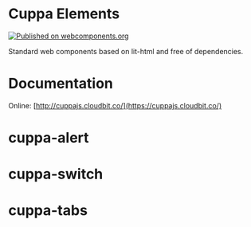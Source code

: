 # Cuppa Elements

[![Published on webcomponents.org](https://img.shields.io/badge/webcomponents.org-published-blue.svg)](https://www.webcomponents.org/element/cuppajs-elements)

Standard web components based on lit-html and free of dependencies.

# Documentation
Online: [http://cuppajs.cloudbit.co/](https://cuppajs.cloudbit.co/)


# cuppa-alert
<!--
```
<custom-element-demo height="300">
  <template>
    <style>
      body, html{ font-family:arial; }
    </style>
    <script src="https://cdn.jsdelivr.net/npm/cuppajs/libs/components/cuppa.alert.min.js" type="module"></script>
    <cuppa-alert 
        title="Message" 
        message="What is your name?" 
        input-text="" 
        cancel-text="Cancel" 
        onclose="console.log(this.value, this.inputText)" >
    </cuppa-alert>
  </template>
</custom-element-demo>
```
-->

# cuppa-switch
<!--
```
<custom-element-demo>
  <template>
    <script src="https://cdn.jsdelivr.net/npm/cuppajs/libs/components/cuppa.switch.min.js" type="module"></script>
    <cuppa-switch name="switch" onchange="console.log(this.checked, this.name)"></cuppa-switch>
  </template>
</custom-element-demo>
```
-->

# cuppa-tabs
<!--
```
<custom-element-demo>
  <template>
    <script src="https://cdn.jsdelivr.net/npm/cuppajs/libs/components/cuppa.tabs.min.js" type="module"></script>
    <cuppa-tabs selected="microsoft" onchange="console.log(this.selected)" >
      <cuppa-tab value="apple" >Apple</cuppa-tab>
      <cuppa-tab value="microsoft" >Microsoft</cuppa-tab>
      <cuppa-tab value="google" >Google</cuppa-tab>
    </cuppa-tabs>
  </template>
</custom-element-demo>
```
-->
